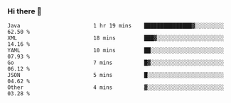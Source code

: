 ### Hi there 👋

<!--START_SECTION:waka-->

```text
Java                       1 hr 19 mins    ███████████████▓░░░░░░░░░   62.50 %
XML                        18 mins         ███▓░░░░░░░░░░░░░░░░░░░░░   14.16 %
YAML                       10 mins         ██░░░░░░░░░░░░░░░░░░░░░░░   07.93 %
Go                         7 mins          █▓░░░░░░░░░░░░░░░░░░░░░░░   06.12 %
JSON                       5 mins          █░░░░░░░░░░░░░░░░░░░░░░░░   04.62 %
Other                      4 mins          ▓░░░░░░░░░░░░░░░░░░░░░░░░   03.28 %
```

<!--END_SECTION:waka-->

<!--
**jerry-shao/jerry-shao** is a ✨ _special_ ✨ repository because its `README.md` (this file) appears on your GitHub profile.

Here are some ideas to get you started:

- 🔭 I’m currently working on ...
- 🌱 I’m currently learning ...
- 👯 I’m looking to collaborate on ...
- 🤔 I’m looking for help with ...
- 💬 Ask me about ...
- 📫 How to reach me: ...
- 😄 Pronouns: ...
- ⚡ Fun fact: ...
-->
